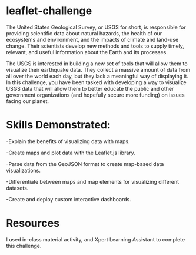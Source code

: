 # leaflet-challenge

The United States Geological Survey, or USGS for short, is responsible for providing scientific data about natural hazards, the health of our ecosystems and environment, and the impacts of climate and land-use change. Their scientists develop new methods and tools to supply timely, relevant, and useful information about the Earth and its processes.

The USGS is interested in building a new set of tools that will allow them to visualize their earthquake data. They collect a massive amount of data from all over the world each day, but they lack a meaningful way of displaying it. In this challenge, you have been tasked with developing a way to visualize USGS data that will allow them to better educate the public and other government organizations (and hopefully secure more funding) on issues facing our planet.

# Skills Demonstrated:

-Explain the benefits of visualizing data with maps.

-Create maps and plot data with the Leaflet.js library.

-Parse data from the GeoJSON format to create map-based data visualizations.

-Differentiate between maps and map elements for visualizing different datasets.

-Create and deploy custom interactive dashboards.

# Resources

I used in-class material activity, and Xpert Learning Assistant to complete this challenge.